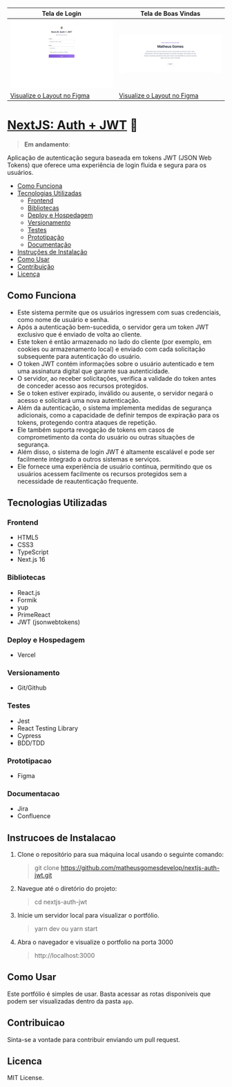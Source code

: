 | Tela de Login                                       | Tela de Boas Vindas                                      |
| ------------------------------------------- | ----------------------------------------- |
| ![Tela de Login](/readme/login-desktop.png) | ![Tela de Boas Vindas](/readme/dash-desktop.png) |
| [Visualize o Layout no Figma](https://www.figma.com/file/WZ6hE95sDBZxWX6X6S5sB7/Portfolio-Matheus?type=design&node-id=6552-4&mode=design) | [Visualize o Layout no Figma](https://www.figma.com/file/WZ6hE95sDBZxWX6X6S5sB7/Portfolio-Matheus?type=design&node-id=6552-5&mode=design)

# [NextJS: Auth + JWT](https://matheusgomesdev.com.br) 🚀

> **Em andamento**: 

Aplicação de autenticação segura baseada em tokens JWT (JSON Web Tokens) que oferece uma experiência de login fluida e segura para os usuários.

- [Como Funciona](#como-funciona)
- [Tecnologias Utilizadas](#tecnologias-utilizadas) 
    - [Frontend](#frontend)
    - [Bibliotecas](#bibliotecas)
    - [Deploy e Hospedagem](#deploy-e-hospedagem)
    - [Versionamento](#versionamento)
    - [Testes](#testes)
    - [Prototipação](#prototipacao)
    - [Documentação](#documentacao)
- [Instruções de Instalação](#instrucoes-de-instalacao) 
- [Como Usar](#como-usar) 
- [Contribuição](#contribuicao) 
- [Licença](#licenca)

## Como Funciona

- Este sistema permite que os usuários ingressem com suas credenciais, como nome de usuário e senha.
- Após a autenticação bem-sucedida, o servidor gera um token JWT exclusivo que é enviado de volta ao cliente. 
- Este token é então armazenado no lado do cliente (por exemplo, em cookies ou armazenamento local) e enviado com cada solicitação subsequente para autenticação do usuário.
- O token JWT contém informações sobre o usuário autenticado e tem uma assinatura digital que garante sua autenticidade. 
- O servidor, ao receber solicitações, verifica a validade do token antes de conceder acesso aos recursos protegidos. 
- Se o token estiver expirado, inválido ou ausente, o servidor negará o acesso e solicitará uma nova autenticação.
- Além da autenticação, o sistema implementa medidas de segurança adicionais, como a capacidade de definir tempos de expiração para os tokens, protegendo contra ataques de repetição.
- Ele também suporta revogação de tokens em casos de comprometimento da conta do usuário ou outras situações de segurança.
- Além disso, o sistema de login JWT é altamente escalável e pode ser facilmente integrado a outros sistemas e serviços.
- Ele fornece uma experiência de usuário contínua, permitindo que os usuários acessem facilmente os recursos protegidos sem a necessidade de reautenticação frequente.
## Tecnologias Utilizadas

### Frontend

- HTML5
- CSS3 
- TypeScript
- Next.js 16

### Bibliotecas

- React.js
- Formik 
- yup
- PrimeReact
- JWT (jsonwebtokens)

### Deploy e Hospedagem

- Vercel

### Versionamento

- Git/Github

### Testes

- Jest
- React Testing Library
- Cypress
- BDD/TDD

### Prototipacao

- Figma

### Documentacao

- Jira
- Confluence

## Instrucoes de Instalacao

1. Clone o repositório para sua máquina local usando o seguinte comando:

   > git clone https://github.com/matheusgomesdevelop/nextjs-auth-jwt.git

2. Navegue até o diretório do projeto:

   > cd nextjs-auth-jwt

3. Inicie um servidor local para visualizar o portfólio.

   > yarn dev ou yarn start

4. Abra o navegador e visualize o portfolio na porta 3000
   > http://localhost:3000

## Como Usar

Este portfólio é simples de usar. Basta acessar as rotas disponíveis que podem ser visualizadas dentro da pasta `app`.

## Contribuicao

Sinta-se a vontade para contribuir enviando um pull request.

## Licenca

MIT License.
